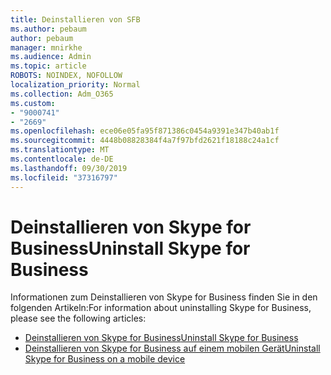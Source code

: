 ```yaml
---
title: Deinstallieren von SFB
ms.author: pebaum
author: pebaum
manager: mnirkhe
ms.audience: Admin
ms.topic: article
ROBOTS: NOINDEX, NOFOLLOW
localization_priority: Normal
ms.collection: Adm_O365
ms.custom:
- "9000741"
- "2669"
ms.openlocfilehash: ece06e05fa95f871386c0454a9391e347b40ab1f
ms.sourcegitcommit: 4448b08828384f4a7f97bfd2621f18188c24a1cf
ms.translationtype: MT
ms.contentlocale: de-DE
ms.lasthandoff: 09/30/2019
ms.locfileid: "37316797"
---
```

# <a name="uninstall-skype-for-business"></a><span data-ttu-id="73075-102">Deinstallieren von Skype for Business</span><span class="sxs-lookup"><span data-stu-id="73075-102">Uninstall Skype for Business</span></span>

<span data-ttu-id="73075-103">Informationen zum Deinstallieren von Skype for Business finden Sie in den folgenden Artikeln:</span><span class="sxs-lookup"><span data-stu-id="73075-103">For information about uninstalling Skype for Business, please see the following articles:</span></span>

- [<span data-ttu-id="73075-104">Deinstallieren von Skype for Business</span><span class="sxs-lookup"><span data-stu-id="73075-104">Uninstall Skype for Business</span></span>](https://support.office.com/article/uninstall-skype-for-business-28c4a036-7f22-406c-b7f4-87894cbaf902)
- [<span data-ttu-id="73075-105">Deinstallieren von Skype for Business auf einem mobilen Gerät</span><span class="sxs-lookup"><span data-stu-id="73075-105">Uninstall Skype for Business on a mobile device</span></span>](https://support.office.com/article/uninstall-skype-for-business-on-a-mobile-device-9c9e6270-f88e-404c-b757-3ffb6ffb897a)